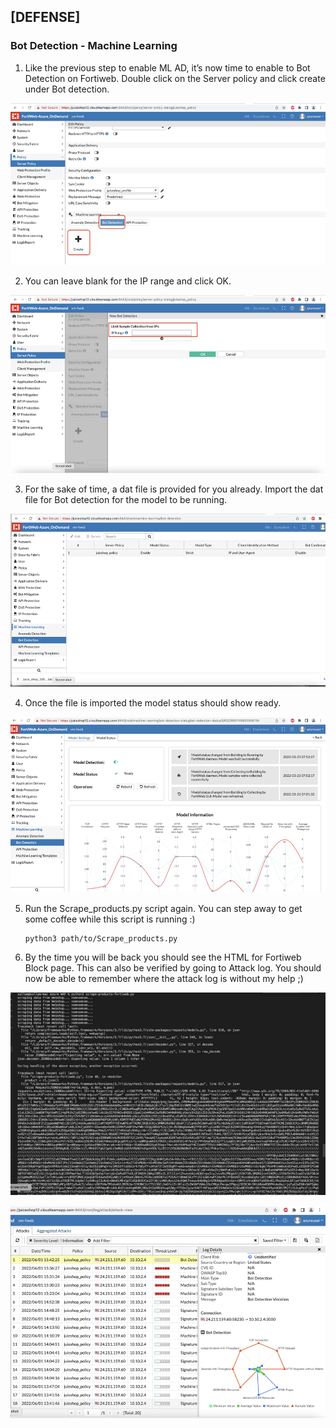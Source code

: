 ## [DEFENSE]

### Bot Detection - Machine Learning

1) Like the previous step to enable ML AD, it’s now time to enable to Bot Detection on Fortiweb. Double click on the Server policy and click create under Bot detection. 

![image-20220602175551640](image-20220602175551640.png)

2) You can leave blank for the IP range and click OK.

![image-20220602175556885](image-20220602175556885.png)

3) For the sake of time, a dat file is provided for you already. Import the dat file for Bot detection for the model to be running. 

![image-20220602175602240](image-20220602175602240.png)

 

4) Once the file is imported the model status should show ready. 

![image-20220602175609298](image-20220602175609298.png)

5. Run the Scrape_products.py script again. You can step away to get some coffee while this script is running :)

   ```
   python3 path/to/Scrape_products.py
   ```

   

6. By the time you will be back you should see the HTML for Fortiweb Block page. This can also be verified by going to Attack log. You should now be able to remember where the attack log is without my help ;) 

![image-20220602175619782](image-20220602175619782.png)

![image-20220602175709497](image-20220602175714669.png) 



 

 

 

 

 

 

 

 

 